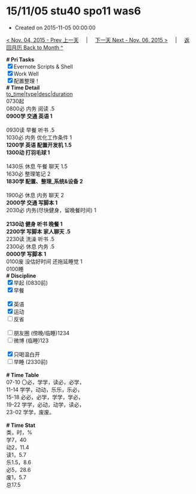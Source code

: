 # 15/11/05 stu40 spo11 was6

- Created on 2015-11-05 00:00:00

[< Nov. 04, 2015 - Prev 上一天](/_archived/lifelogs/2015/11/d04.md) &nbsp; &nbsp; | &nbsp; &nbsp; [下一天 Next - Nov. 06, 2015 >](/_archived/lifelogs/2015/11/d06.md) &nbsp; &nbsp; |  &nbsp; &nbsp; [返回月历 Back to Month ^](/_archived/lifelogs/2015/11/index.md)
<br/><div><b># Pri Tasks</b></div><div><input checked="true" type="checkbox"/>Evernote Scripts &amp; Shell</div><div><input checked="true" type="checkbox"/>Work Well</div><div><input checked="true" type="checkbox"/>配置整理！</div><div><b># Time Detail</b></div><div><u>to_time|type|desc|duration</u></div><div>0730起</div><div>0800必 内务 阅读 .5</div><div><b>0900学 交通 英语 1</b></div><div><br/></div><div>0930读 早餐 听书 .5</div><div>1030必 内务 优化工作条件 1</div><div><b>1200学 英语 配置开发机 1.5</b></div><div><b>1300动 打羽毛球 1</b></div><div><br/></div><div>1430乐 休息 午餐 聊天 1.5</div><div>1630必 整理笔记 2</div><div><b>1830学 配置、整理_系统&amp;设备 2</b></div><div><br/></div><div>1900必 休息 内务 聊天 2</div><div><b>2000学 交通 写脚本 1</b></div><div>2030必 内务(尽快健身，留晚餐时间) 1</div><div><br/></div><div><b>2130动 健身 听书 晚餐 1</b></div><div><b>2200学 写脚本 家人聊天 .5</b></div><div>2230读 洗澡 听书 .5</div><div>2300必 休息 内务 .5</div><div><b>0000学 写脚本 1</b></div><div>0100废 没估好时间 还拖延睡觉 1</div><div>0100睡</div><div><b># Discipline</b></div><div><input checked="true" type="checkbox"/>早起 (0830前)</div><div><input checked="true" type="checkbox"/>早餐</div><div><br/></div><div><input checked="true" type="checkbox"/>英语</div><div><input checked="true" type="checkbox"/>运动</div><div><input type="checkbox"/>反省</div><div><br/></div><div><input type="checkbox"/>朋友圈 (傍晚/临睡)1234</div><div><input type="checkbox"/>微博 (临睡)123</div><div><br/></div><div><input checked="true" type="checkbox"/>只喝温白开</div><div><input type="checkbox"/>早睡 (2330前)</div><div><br/></div><div><b># Time Table</b></div><div>07-10 〇必，学学，读必，必学，</div><div>11-14 学学，动动，乐乐，乐必，</div><div>15-18 必必，必学，学学，学必，</div><div>19-22 学学，必动，动学，读必，</div><div>23-02 学学，废废。</div><div><br/></div><div><b># Time Stat</b></div><div>类，时，%</div><div>学7，40</div><div>动2，11.4</div><div>读1，5.7</div><div>乐1.5，8.6</div><div>必5，28.6</div><div>废1，5.7</div><div>总17.5</div>

